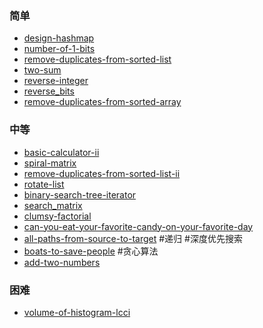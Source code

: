 
### 简单
- [design-hashmap](https://github.com/icecoll/leetcode/blob/main/design-hashmap/)
- [number-of-1-bits](https://github.com/icecoll/leetcode/blob/main/number-of-1-bits/)
- [remove-duplicates-from-sorted-list](https://github.com/icecoll/leetcode/blob/main/remove-duplicates-from-sorted-list/)
- [two-sum](https://github.com/icecoll/leetcode/blob/main/two-sum/)
- [reverse-integer](https://github.com/icecoll/leetcode/blob/main/reverse-integer/)
- [reverse_bits](https://github.com/icecoll/leetcode/blob/main/reverse_bits/)
- [remove-duplicates-from-sorted-array](https://leetcode.cn/problems/remove-duplicates-from-sorted-array/)

### 中等
- [basic-calculator-ii](https://github.com/icecoll/leetcode/blob/main/basic-calculator-ii/)
- [spiral-matrix](https://github.com/icecoll/leetcode/blob/main/spiral-matrix/)
- [remove-duplicates-from-sorted-list-ii](https://github.com/icecoll/leetcode/blob/main/remove-duplicates-from-sorted-list-ii/)
- [rotate-list](https://github.com/icecoll/leetcode/blob/main/rotate-list/)
- [binary-search-tree-iterator](https://github.com/icecoll/leetcode/blob/main/binary-search-tree-iterator/)
- [search_matrix](https://github.com/icecoll/leetcode/blob/main/search_matrix/)
- [clumsy-factorial](https://github.com/icecoll/leetcode/blob/main/clumsy-factorial/)
- [can-you-eat-your-favorite-candy-on-your-favorite-day](https://github.com/icecoll/leetcode/blob/main/can-you-eat-your-favorite-candy-on-your-favorite-day/)
- [all-paths-from-source-to-target](https://github.com/icecoll/leetcode/blob/main/all-paths-from-source-to-target/) #递归 #深度优先搜索
- [boats-to-save-people](https://github.com/icecoll/leetcode/blob/main/boats-to-save-people/) #贪心算法
- [add-two-numbers](https://github.com/icecoll/leetcode/blob/main/add-two-numbers/)

### 困难
- [volume-of-histogram-lcci](https://github.com/icecoll/leetcode/blob/main/volume-of-histogram-lcci/)